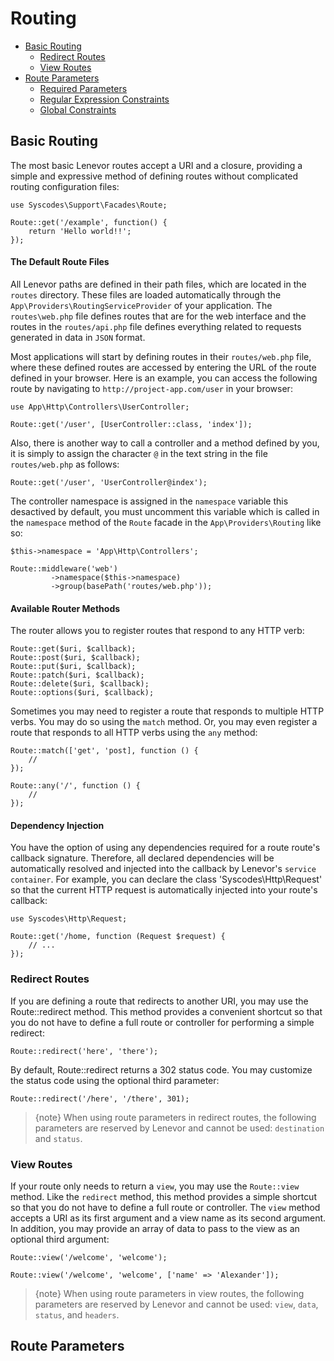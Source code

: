 # Routing

- [Basic Routing](#basic-routing)
    - [Redirect Routes](#redirect-routes)
    - [View Routes](#view-routes)
- [Route Parameters](#route-parameters)
    - [Required Parameters]($required-parameters)
    - [Regular Expression Constraints](#regular-expression-constraints)
    - [Global Constraints](#global-constraints)
    
<a name="basic-routing"></a>
## Basic Routing

The most basic Lenevor routes accept a URI and a closure, providing a simple and expressive method of defining routes without complicated routing configuration files:

    use Syscodes\Support\Facades\Route;

    Route::get('/example', function() {
        return 'Hello world!!';
    });

<a name="the-default-route-files"></a>
#### The Default Route Files

All Lenevor paths are defined in their path files, which are located in the `routes` directory. These files are loaded automatically through the `App\Providers\RoutingServiceProvider` of your application. The `routes\web.php` file defines routes that are for the web interface and the routes in the `routes/api.php` file defines everything related to requests generated in data in `JSON` format.

Most applications will start by defining routes in their `routes/web.php` file, where these defined routes are accessed by entering the URL of the route defined in your browser. Here is an example, you can access the following route by navigating to `http://project-app.com/user` in your browser:

    use App\Http\Controllers\UserController;

    Route::get('/user', [UserController::class, 'index']);

Also, there is another way to call a controller and a method defined by you, it is simply to assign the character `@` in the text string in the file `routes/web.php` as follows:

    Route::get('/user', 'UserController@index');

The controller namespace is assigned in the `namespace` variable this desactived by default, you must uncomment this variable which is called in the `namespace` method of the `Route` facade in the `App\Providers\Routing` like so:

    $this->namespace = 'App\Http\Controllers';

    Route::middleware('web')
             ->namespace($this->namespace)
             ->group(basePath('routes/web.php'));

<a name="available-router-methods"></a>
#### Available Router Methods

The router allows you to register routes that respond to any HTTP verb:

    Route::get($uri, $callback);
    Route::post($uri, $callback);
    Route::put($uri, $callback);
    Route::patch($uri, $callback);
    Route::delete($uri, $callback);
    Route::options($uri, $callback);

Sometimes you may need to register a route that responds to multiple HTTP verbs. You may do so using the `match` method. Or, you may even register a route that responds to all HTTP verbs using the `any` method:

    Route::match(['get', 'post], function () {
        //
    });

    Route::any('/', function () {
        //
    });

<a name="dependency-injection"></a>
#### Dependency Injection

You have the option of using any dependencies required for a route route's callback signature. Therefore, all declared dependencies will be automatically resolved and injected into the callback by Lenevor's `service container`. For example, you can declare the class 'Syscodes\Http\Request' so that the current HTTP request is automatically injected into your route's callback: 

    use Syscodes\Http\Request;

    Route::get('/home, function (Request $request) {
        // ...
    });

<a name="redirect-routes"></a>
### Redirect Routes

If you are defining a route that redirects to another URI, you may use the Route::redirect method. This method provides a convenient shortcut so that you do not have to define a full route or controller for performing a simple redirect:

    Route::redirect('here', 'there');

By default, Route::redirect returns a 302 status code. You may customize the status code using the optional third parameter:

    Route::redirect('/here', '/there', 301);

> {note} When using route parameters in redirect routes, the following parameters are reserved by Lenevor and cannot be used: `destination` and `status`.

<a name="view-routes"></a>
### View Routes

If your route only needs to return a `view`, you may use the `Route::view` method. Like the `redirect` method, this method provides a simple shortcut so that you do not have to define a full route or controller. The `view` method accepts a URI as its first argument and a view name as its second argument. In addition, you may provide an array of data to pass to the view as an optional third argument:

    Route::view('/welcome', 'welcome');

    Route::view('/welcome', 'welcome', ['name' => 'Alexander']);

> {note} When using route parameters in view routes, the following parameters are reserved by Lenevor and cannot be used: `view`, `data`, `status`, and `headers`.

<a name="route-parameters"></a>
## Route Parameters


